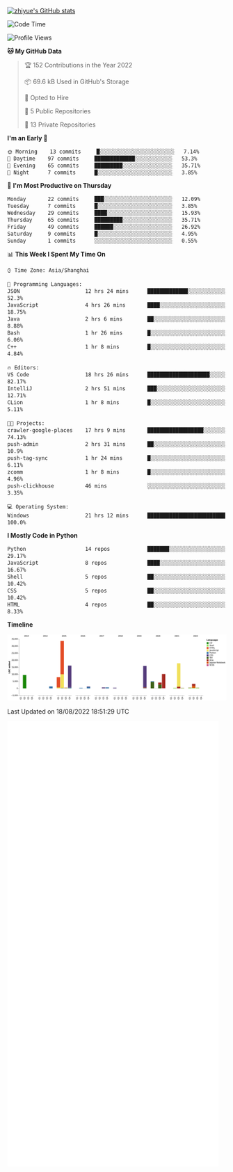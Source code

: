 
[![zhiyue's GitHub stats](https://github-readme-stats.vercel.app/api?username=zhiyue)](https://github.com/anuraghazra/github-readme-stats&&show_icons=true)

<!--START_SECTION:waka-->
![Code Time](http://img.shields.io/badge/Code%20Time-621%20hrs%2043%20mins-blue)

![Profile Views](http://img.shields.io/badge/Profile%20Views-0-blue)

**🐱 My GitHub Data** 

> 🏆 152 Contributions in the Year 2022
 > 
> 📦 69.6 kB Used in GitHub's Storage 
 > 
> 💼 Opted to Hire
 > 
> 📜 5 Public Repositories 
 > 
> 🔑 13 Private Repositories  
 > 
**I'm an Early 🐤** 

```text
🌞 Morning    13 commits     █░░░░░░░░░░░░░░░░░░░░░░░░   7.14% 
🌆 Daytime    97 commits     █████████████░░░░░░░░░░░░   53.3% 
🌃 Evening    65 commits     █████████░░░░░░░░░░░░░░░░   35.71% 
🌙 Night      7 commits      █░░░░░░░░░░░░░░░░░░░░░░░░   3.85%

```
📅 **I'm Most Productive on Thursday** 

```text
Monday       22 commits     ███░░░░░░░░░░░░░░░░░░░░░░   12.09% 
Tuesday      7 commits      █░░░░░░░░░░░░░░░░░░░░░░░░   3.85% 
Wednesday    29 commits     ████░░░░░░░░░░░░░░░░░░░░░   15.93% 
Thursday     65 commits     █████████░░░░░░░░░░░░░░░░   35.71% 
Friday       49 commits     ██████░░░░░░░░░░░░░░░░░░░   26.92% 
Saturday     9 commits      █░░░░░░░░░░░░░░░░░░░░░░░░   4.95% 
Sunday       1 commits      ░░░░░░░░░░░░░░░░░░░░░░░░░   0.55%

```


📊 **This Week I Spent My Time On** 

```text
⌚︎ Time Zone: Asia/Shanghai

💬 Programming Languages: 
JSON                     12 hrs 24 mins      █████████████░░░░░░░░░░░░   52.3% 
JavaScript               4 hrs 26 mins       ████░░░░░░░░░░░░░░░░░░░░░   18.75% 
Java                     2 hrs 6 mins        ██░░░░░░░░░░░░░░░░░░░░░░░   8.88% 
Bash                     1 hr 26 mins        █░░░░░░░░░░░░░░░░░░░░░░░░   6.06% 
C++                      1 hr 8 mins         █░░░░░░░░░░░░░░░░░░░░░░░░   4.84%

🔥 Editors: 
VS Code                  18 hrs 26 mins      ████████████████████░░░░░   82.17% 
IntelliJ                 2 hrs 51 mins       ███░░░░░░░░░░░░░░░░░░░░░░   12.71% 
CLion                    1 hr 8 mins         █░░░░░░░░░░░░░░░░░░░░░░░░   5.11%

🐱‍💻 Projects: 
crawler-google-places    17 hrs 9 mins       ██████████████████░░░░░░░   74.13% 
push-admin               2 hrs 31 mins       ██░░░░░░░░░░░░░░░░░░░░░░░   10.9% 
push-tag-sync            1 hr 24 mins        █░░░░░░░░░░░░░░░░░░░░░░░░   6.11% 
zcomm                    1 hr 8 mins         █░░░░░░░░░░░░░░░░░░░░░░░░   4.96% 
push-clickhouse          46 mins             ░░░░░░░░░░░░░░░░░░░░░░░░░   3.35%

💻 Operating System: 
Windows                  21 hrs 12 mins      █████████████████████████   100.0%

```

**I Mostly Code in Python** 

```text
Python                   14 repos            ███████░░░░░░░░░░░░░░░░░░   29.17% 
JavaScript               8 repos             ████░░░░░░░░░░░░░░░░░░░░░   16.67% 
Shell                    5 repos             ██░░░░░░░░░░░░░░░░░░░░░░░   10.42% 
CSS                      5 repos             ██░░░░░░░░░░░░░░░░░░░░░░░   10.42% 
HTML                     4 repos             ██░░░░░░░░░░░░░░░░░░░░░░░   8.33%

```


**Timeline**

![Chart not found](https://raw.githubusercontent.com/zhiyue/zhiyue/main/charts/bar_graph.png) 


 Last Updated on 18/08/2022 18:51:29 UTC
<!--END_SECTION:waka-->

<!-- [![Top Langs](https://github-readme-stats.vercel.app/api/top-langs/?username=zhiyue)](https://github.com/anuraghazra/github-readme-stats) -->

![](./github-metrics.svg)

